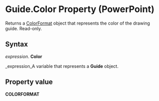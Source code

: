 
# Guide.Color Property (PowerPoint)

Returns a  [ColorFormat](3bfcd08d-65f4-25a3-2d05-77111fbd13e5.md) object that represents the color of the drawing guide. Read-only.


## Syntax

 _expression_. **Color**

 _expression_A variable that represents a  **Guide** object.


## Property value

 **COLORFORMAT**

